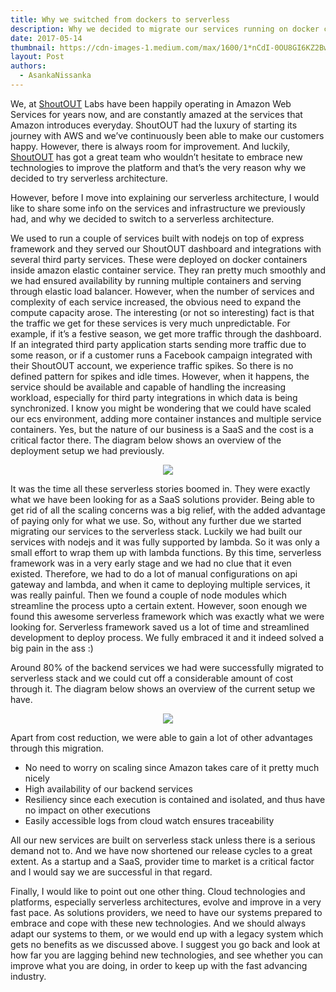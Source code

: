 ```yaml
---
title: Why we switched from dockers to serverless
description: Why we decided to migrate our services running on docker containers to serverless stack using aws lambda functions and aws api gateway
date: 2017-05-14
thumbnail: https://cdn-images-1.medium.com/max/1600/1*nCdI-0OU8GI6KZ2BwTvfDQ.png
layout: Post
authors:
  - AsankaNissanka
---
```


We, at [ShoutOUT](https://getshoutout.com) Labs have been happily operating in Amazon Web Services for years now, and are constantly amazed at the services that Amazon introduces everyday. ShoutOUT had the luxury of starting its journey with AWS and we’ve continuously been able to make our customers happy. However, there is always room for improvement. And luckily, [ShoutOUT](https://getshoutout.com) has got a great team who wouldn’t hesitate to embrace new technologies to improve the platform and that’s the very reason why we decided to try serverless architecture.

However, before I move into explaining our serverless architecture, I would like to share some info on the services and infrastructure we previously had, and why we decided to switch to a serverless architecture.

We used to run a couple of services built with nodejs on top of express framework and they served our ShoutOUT dashboard and integrations with several third party services. These were deployed on docker containers inside amazon elastic container service. They ran pretty much smoothly and we had ensured availability by running multiple containers and serving through elastic load balancer. However, when the number of services and complexity of each service increased, the obvious need to expand the compute capacity arose. The interesting (or not so interesting) fact is that the traffic we get for these services is very much unpredictable. For example, if it’s a festive season, we get more traffic through the dashboard. If an integrated third party application starts sending more traffic due to some reason, or if a customer runs a Facebook campaign integrated with their ShoutOUT account, we experience traffic spikes. So there is no defined pattern for spikes and idle times. However, when it happens, the service should be available and capable of handling the increasing workload, especially for third party integrations in which data is being synchronized. I know you might be wondering that we could have scaled our ecs environment, adding more container instances and multiple service containers. Yes, but the nature of our business is a SaaS and the cost is a critical factor there.
The diagram below shows an overview of the deployment setup we had previously.

<p align="center">
  <img src="https://cdn-images-1.medium.com/max/1600/1*qpPXgoLcZCpVUNDUF-E_XA.png">
</p>

It was the time all these serverless stories boomed in. They were exactly what we have been looking for as a SaaS solutions provider. Being able to get rid of all the scaling concerns was a big relief, with the added advantage of paying only for what we use. So, without any further due we started migrating our services to the serverless stack. Luckily we had built our services with nodejs and it was fully supported by lambda. So it was only a small effort to wrap them up with lambda functions. By this time, serverless framework was in a very early stage and we had no clue that it even existed. Therefore, we had to do a lot of manual configurations on api gateway and lambda, and when it came to deploying multiple services, it was really painful. Then we found a couple of node modules which streamline the process upto a certain extent. However, soon enough we found this awesome serverless framework which was exactly what we were looking for. Serverless framework saved us a lot of time and streamlined development to deploy process. We fully embraced it and it indeed solved a big pain in the ass :)

Around 80% of the backend services we had were successfully migrated to serverless stack and we could cut off a considerable amount of cost through it. The diagram below shows an overview of the current setup we have.

<p align="center">
  <img align="center" src="https://cdn-images-1.medium.com/max/1600/1*rp4PZBrhEX5_dCjIkmrEww.png">
</p>

Apart from cost reduction, we were able to gain a lot of other advantages through this migration. 

* No need to worry on scaling since Amazon takes care of it pretty much nicely
* High availability of our backend services
* Resiliency since each execution is contained and isolated, and thus have no impact on other executions
* Easily accessible logs from cloud watch ensures traceability 

All our new services are built on serverless stack unless there is a serious demand not to. And we have now shortened our release cycles to a great extent. As a startup and a SaaS, provider time to market is a critical factor and I would say we are successful in that regard. 

Finally, I would like to point out one other thing. Cloud technologies and platforms, especially serverless architectures, evolve and improve in a very fast pace. As solutions providers, we need to have our systems prepared to embrace and cope with these new technologies. And we should always adapt our systems to them, or we would end up with a legacy system which gets no benefits as we discussed above. I suggest you go back and look at how far you are lagging behind new technologies, and see whether you can improve what you are doing, in order to keep up with the fast advancing industry. 


